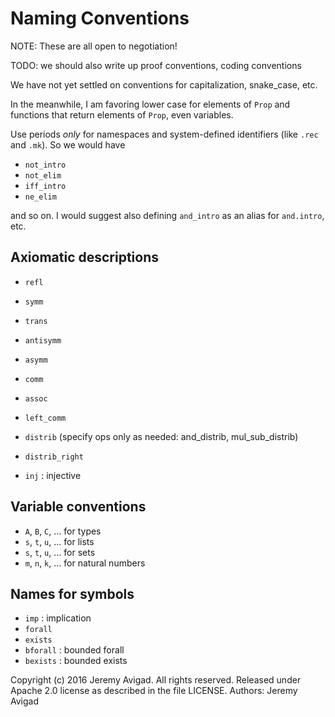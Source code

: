 Naming Conventions
==================

NOTE: These are all open to negotiation!

TODO: we should also write up proof conventions, coding conventions

We have not yet settled on conventions for capitalization, snake_case, etc.

In the meanwhile, I am favoring lower case for elements of `Prop` and functions
that return elements of `Prop`, even variables.

Use periods *only* for namespaces and system-defined identifiers
(like `.rec` and `.mk`). So we would have

- `not_intro`
- `not_elim`
- `iff_intro`
- `ne_elim`

and so on. I would suggest also defining `and_intro` as an alias for
`and.intro`, etc.
 

Axiomatic descriptions
----------------------

- `refl`
- `symm`
- `trans`
- `antisymm`
- `asymm`

- `comm`
- `assoc`
- `left_comm`
- `distrib`  (specify ops only as needed: and_distrib, mul_sub_distrib)
- `distrib_right`
- `inj` : injective



Variable conventions
--------------------

- `A`, `B`, `C`, ... for types
- `s`, `t`, `u`, ... for lists
- `s`, `t`, `u`, ... for sets
- `m`, `n`, `k`, ... for natural numbers


Names for symbols
-----------------

- `imp` : implication
- `forall`
- `exists`
- `bforall` : bounded forall
- `bexists` : bounded exists




Copyright (c) 2016 Jeremy Avigad. All rights reserved.
Released under Apache 2.0 license as described in the file LICENSE.
Authors: Jeremy Avigad
